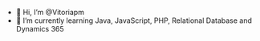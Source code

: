 - 👋 Hi, I’m @Vitoriapm
- 🌱 I’m currently learning Java, JavaScript, PHP, Relational Database and Dynamics 365
